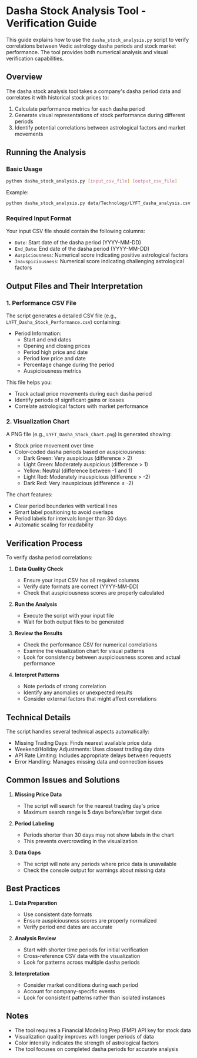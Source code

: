 # Dasha Stock Analysis Tool - Verification Guide

This guide explains how to use the `dasha_stock_analysis.py` script to verify correlations between Vedic astrology dasha periods and stock market performance. The tool provides both numerical analysis and visual verification capabilities.

## Overview

The dasha stock analysis tool takes a company's dasha period data and correlates it with historical stock prices to:
1. Calculate performance metrics for each dasha period
2. Generate visual representations of stock performance during different periods
3. Identify potential correlations between astrological factors and market movements

## Running the Analysis

### Basic Usage
```bash
python dasha_stock_analysis.py [input_csv_file] [output_csv_file]
```

Example:
```bash
python dasha_stock_analysis.py data/Technology/LYFT_dasha_analysis.csv LYFT_Dasha_Stock_Performance.csv
```

### Required Input Format
Your input CSV file should contain the following columns:
- `Date`: Start date of the dasha period (YYYY-MM-DD)
- `End_Date`: End date of the dasha period (YYYY-MM-DD)
- `Auspiciousness`: Numerical score indicating positive astrological factors
- `Inauspiciousness`: Numerical score indicating challenging astrological factors

## Output Files and Their Interpretation

### 1. Performance CSV File
The script generates a detailed CSV file (e.g., `LYFT_Dasha_Stock_Performance.csv`) containing:

- Period Information:
  - Start and end dates
  - Opening and closing prices
  - Period high price and date
  - Period low price and date
  - Percentage change during the period
  - Auspiciousness metrics

This file helps you:
- Track actual price movements during each dasha period
- Identify periods of significant gains or losses
- Correlate astrological factors with market performance

### 2. Visualization Chart
A PNG file (e.g., `LYFT_Dasha_Stock_Chart.png`) is generated showing:

- Stock price movement over time
- Color-coded dasha periods based on auspiciousness:
  - Dark Green: Very auspicious (difference > 2)
  - Light Green: Moderately auspicious (difference > 1)
  - Yellow: Neutral (difference between -1 and 1)
  - Light Red: Moderately inauspicious (difference > -2)
  - Dark Red: Very inauspicious (difference ≤ -2)

The chart features:
- Clear period boundaries with vertical lines
- Smart label positioning to avoid overlaps
- Period labels for intervals longer than 30 days
- Automatic scaling for readability

## Verification Process

To verify dasha period correlations:

1. **Data Quality Check**
   - Ensure your input CSV has all required columns
   - Verify date formats are correct (YYYY-MM-DD)
   - Check that auspiciousness scores are properly calculated

2. **Run the Analysis**
   - Execute the script with your input file
   - Wait for both output files to be generated

3. **Review the Results**
   - Check the performance CSV for numerical correlations
   - Examine the visualization chart for visual patterns
   - Look for consistency between auspiciousness scores and actual performance

4. **Interpret Patterns**
   - Note periods of strong correlation
   - Identify any anomalies or unexpected results
   - Consider external factors that might affect correlations

## Technical Details

The script handles several technical aspects automatically:

- Missing Trading Days: Finds nearest available price data
- Weekend/Holiday Adjustments: Uses closest trading day data
- API Rate Limiting: Includes appropriate delays between requests
- Error Handling: Manages missing data and connection issues

## Common Issues and Solutions

1. **Missing Price Data**
   - The script will search for the nearest trading day's price
   - Maximum search range is 5 days before/after target date

2. **Period Labeling**
   - Periods shorter than 30 days may not show labels in the chart
   - This prevents overcrowding in the visualization

3. **Data Gaps**
   - The script will note any periods where price data is unavailable
   - Check the console output for warnings about missing data

## Best Practices

1. **Data Preparation**
   - Use consistent date formats
   - Ensure auspiciousness scores are properly normalized
   - Verify period end dates are accurate

2. **Analysis Review**
   - Start with shorter time periods for initial verification
   - Cross-reference CSV data with the visualization
   - Look for patterns across multiple dasha periods

3. **Interpretation**
   - Consider market conditions during each period
   - Account for company-specific events
   - Look for consistent patterns rather than isolated instances

## Notes

- The tool requires a Financial Modeling Prep (FMP) API key for stock data
- Visualization quality improves with longer periods of data
- Color intensity indicates the strength of astrological factors
- The tool focuses on completed dasha periods for accurate analysis 